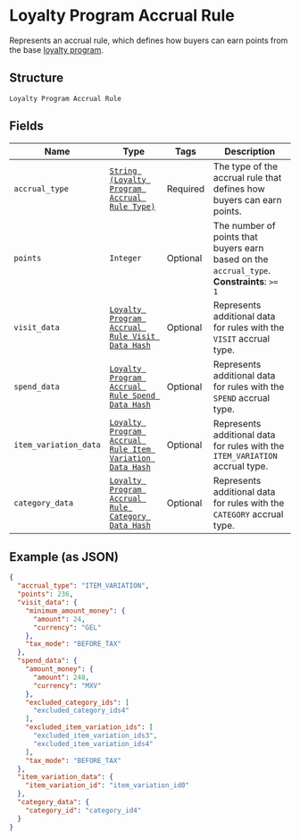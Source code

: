 
# Loyalty Program Accrual Rule

Represents an accrual rule, which defines how buyers can earn points from the base [loyalty program](../../doc/models/loyalty-program.md).

## Structure

`Loyalty Program Accrual Rule`

## Fields

| Name | Type | Tags | Description |
|  --- | --- | --- | --- |
| `accrual_type` | [`String (Loyalty Program Accrual Rule Type)`](../../doc/models/loyalty-program-accrual-rule-type.md) | Required | The type of the accrual rule that defines how buyers can earn points. |
| `points` | `Integer` | Optional | The number of points that<br>buyers earn based on the `accrual_type`.<br>**Constraints**: `>= 1` |
| `visit_data` | [`Loyalty Program Accrual Rule Visit Data Hash`](../../doc/models/loyalty-program-accrual-rule-visit-data.md) | Optional | Represents additional data for rules with the `VISIT` accrual type. |
| `spend_data` | [`Loyalty Program Accrual Rule Spend Data Hash`](../../doc/models/loyalty-program-accrual-rule-spend-data.md) | Optional | Represents additional data for rules with the `SPEND` accrual type. |
| `item_variation_data` | [`Loyalty Program Accrual Rule Item Variation Data Hash`](../../doc/models/loyalty-program-accrual-rule-item-variation-data.md) | Optional | Represents additional data for rules with the `ITEM_VARIATION` accrual type. |
| `category_data` | [`Loyalty Program Accrual Rule Category Data Hash`](../../doc/models/loyalty-program-accrual-rule-category-data.md) | Optional | Represents additional data for rules with the `CATEGORY` accrual type. |

## Example (as JSON)

```json
{
  "accrual_type": "ITEM_VARIATION",
  "points": 236,
  "visit_data": {
    "minimum_amount_money": {
      "amount": 24,
      "currency": "GEL"
    },
    "tax_mode": "BEFORE_TAX"
  },
  "spend_data": {
    "amount_money": {
      "amount": 248,
      "currency": "MXV"
    },
    "excluded_category_ids": [
      "excluded_category_ids4"
    ],
    "excluded_item_variation_ids": [
      "excluded_item_variation_ids3",
      "excluded_item_variation_ids4"
    ],
    "tax_mode": "BEFORE_TAX"
  },
  "item_variation_data": {
    "item_variation_id": "item_variation_id0"
  },
  "category_data": {
    "category_id": "category_id4"
  }
}
```

